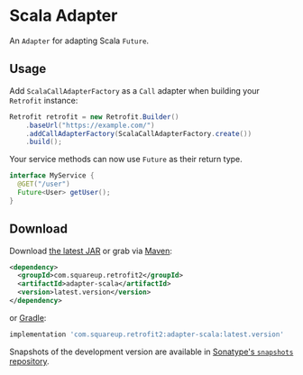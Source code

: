 Scala Adapter
=============

An `Adapter` for adapting Scala `Future`.


Usage
-----

Add `ScalaCallAdapterFactory` as a `Call` adapter when building your `Retrofit` instance:
```java
Retrofit retrofit = new Retrofit.Builder()
    .baseUrl("https://example.com/")
    .addCallAdapterFactory(ScalaCallAdapterFactory.create())
    .build();
```

Your service methods can now use `Future` as their return type.
```java
interface MyService {
  @GET("/user")
  Future<User> getUser();
}
```


Download
--------

Download [the latest JAR][2] or grab via [Maven][3]:
```xml
<dependency>
  <groupId>com.squareup.retrofit2</groupId>
  <artifactId>adapter-scala</artifactId>
  <version>latest.version</version>
</dependency>
```
or [Gradle][3]:
```groovy
implementation 'com.squareup.retrofit2:adapter-scala:latest.version'
```

Snapshots of the development version are available in [Sonatype's `snapshots` repository][snap].



 [2]: https://search.maven.org/remote_content?g=com.squareup.retrofit2&a=adapter-scala&v=LATEST
 [3]: http://search.maven.org/#search%7Cga%7C1%7Cg%3A%22com.squareup.retrofit2%22%20a%3A%22adapter-scala%22
 [snap]: https://s01.oss.sonatype.org/content/repositories/snapshots/
